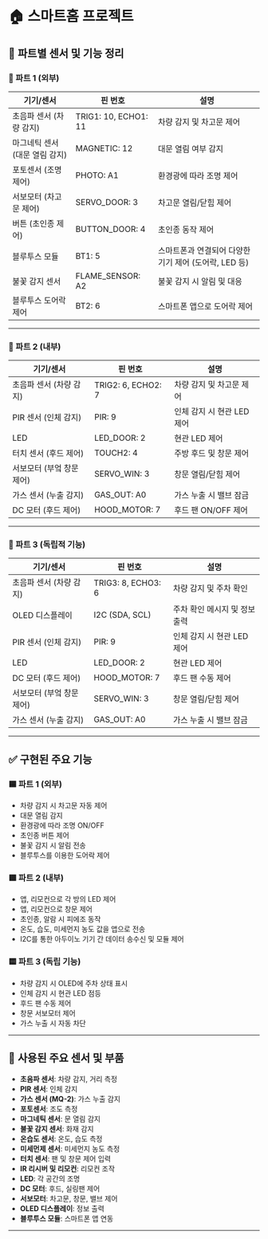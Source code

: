 
# 🏠 스마트홈 프로젝트

## 📌 파트별 센서 및 기능 정리

### 🔹 파트 1 (외부)
| 기기/센서 | 핀 번호 | 설명 |
|-----------|---------|------|
| 초음파 센서 (차량 감지) | TRIG1: 10, ECHO1: 11 | 차량 감지 및 차고문 제어 |
| 마그네틱 센서 (대문 열림 감지) | MAGNETIC: 12 | 대문 열림 여부 감지 |
| 포토센서 (조명 제어) | PHOTO: A1 | 환경광에 따라 조명 제어 |
| 서보모터 (차고문 제어) | SERVO_DOOR: 3 | 차고문 열림/닫힘 제어 |
| 버튼 (초인종 제어) | BUTTON_DOOR: 4 | 초인종 동작 제어 |
| 블루투스 모듈 | BT1: 5 | 스마트폰과 연결되어 다양한 기기 제어 (도어락, LED 등) |
| 불꽃 감지 센서 | FLAME_SENSOR: A2 | 불꽃 감지 시 알림 및 대응 |
| 블루투스 도어락 제어 | BT2: 6 | 스마트폰 앱으로 도어락 제어 |

---

### 🔹 파트 2 (내부)
| 기기/센서 | 핀 번호 | 설명 |
|-----------|---------|------|
| 초음파 센서 (차량 감지) | TRIG2: 6, ECHO2: 7 | 차량 감지 및 차고문 제어 |
| PIR 센서 (인체 감지) | PIR: 9 | 인체 감지 시 현관 LED 제어 |
| LED | LED_DOOR: 2 | 현관 LED 제어 |
| 터치 센서 (후드 제어) | TOUCH2: 4 | 주방 후드 및 창문 제어 |
| 서보모터 (부엌 창문 제어) | SERVO_WIN: 3 | 창문 열림/닫힘 제어 |
| 가스 센서 (누출 감지) | GAS_OUT: A0 | 가스 누출 시 밸브 잠금 |
| DC 모터 (후드 제어) | HOOD_MOTOR: 7 | 후드 팬 ON/OFF 제어 |

---

### 🔹 파트 3 (독립적 기능)
| 기기/센서 | 핀 번호 | 설명 |
|-----------|---------|------|
| 초음파 센서 (차량 감지) | TRIG3: 8, ECHO3: 6 | 차량 감지 및 주차 확인 |
| OLED 디스플레이 | I2C (SDA, SCL) | 주차 확인 메시지 및 정보 출력 |
| PIR 센서 (인체 감지) | PIR: 9 | 인체 감지 시 현관 LED 제어 |
| LED | LED_DOOR: 2 | 현관 LED 제어 |
| DC 모터 (후드 제어) | HOOD_MOTOR: 7 | 후드 팬 수동 제어 |
| 서보모터 (부엌 창문 제어) | SERVO_WIN: 3 | 창문 열림/닫힘 제어 |
| 가스 센서 (누출 감지) | GAS_OUT: A0 | 가스 누출 시 밸브 잠금 |

---

## ✅ 구현된 주요 기능

### 🟦 파트 1 (외부)
- 차량 감지 시 차고문 자동 제어
- 대문 열림 감지
- 환경광에 따라 조명 ON/OFF
- 초인종 버튼 제어
- 불꽃 감지 시 알림 전송
- 블루투스를 이용한 도어락 제어

### 🟩 파트 2 (내부)
- 앱, 리모컨으로 각 방의 LED 제어
- 앱, 리모컨으로 창문 제어
- 초인종, 알람 시 피에조 동작
- 온도, 습도, 미세먼지 농도 값을 앱으로 전송
- I2C를 통한 아두이노 기기 간 데이터 송수신 및 모듈 제어

### 🟨 파트 3 (독립 기능)
- 차량 감지 시 OLED에 주차 상태 표시
- 인체 감지 시 현관 LED 점등
- 후드 팬 수동 제어
- 창문 서보모터 제어
- 가스 누출 시 자동 차단

---

## 🔧 사용된 주요 센서 및 부품

- **초음파 센서**: 차량 감지, 거리 측정
- **PIR 센서**: 인체 감지
- **가스 센서 (MQ-2)**: 가스 누출 감지
- **포토센서**: 조도 측정
- **마그네틱 센서**: 문 열림 감지
- **불꽃 감지 센서**: 화재 감지
- **온습도 센서**: 온도, 습도 측정
- **미세먼제 센서**: 미세먼지 농도 측정
- **터치 센서**: 팬 및 창문 제어 입력
- **IR 리시버 및 리모컨**: 리모컨 조작
- **LED**: 각 공간의 조명 
- **DC 모터**: 후드, 실링팬 제어
- **서보모터**: 차고문, 창문, 밸브 제어
- **OLED 디스플레이**: 정보 출력
- **블루투스 모듈**: 스마트폰 앱 연동

---

